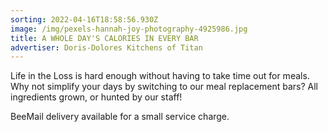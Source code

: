 ```yaml
---
sorting: 2022-04-16T18:58:56.930Z
image: /img/pexels-hannah-joy-photography-4925986.jpg
title: A WHOLE DAY'S CALORIES IN EVERY BAR
advertiser: Doris-Dolores Kitchens of Titan
---
```

Life in the Loss is hard enough without having to take time out for meals. Why not simplify your days by switching to our meal replacement bars? All ingredients grown, or hunted by our staff!

BeeMail delivery available for a small service charge.